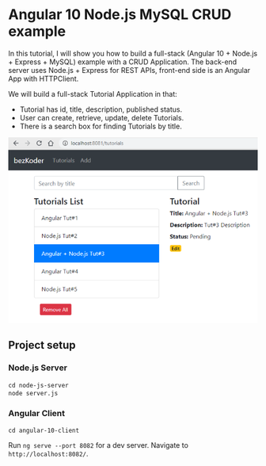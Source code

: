 # Angular 10 Node.js MySQL CRUD example

In this tutorial, I will show you how to build a full-stack (Angular 10 + Node.js + Express + MySQL) example with a CRUD Application. The back-end server uses Node.js + Express for REST APIs, front-end side is an Angular App with HTTPClient.

We will build a full-stack Tutorial Application in that:
- Tutorial has id, title, description, published status.
- User can create, retrieve, update, delete Tutorials.
- There is a search box for finding Tutorials by title.

![angular-10-node-js-mysql-crud-example](angular-10-node-js-mysql-crud-example.png)




## Project setup

### Node.js Server
```
cd node-js-server
node server.js
```

### Angular Client
```
cd angular-10-client
```
Run `ng serve --port 8082` for a dev server. Navigate to `http://localhost:8082/`.
